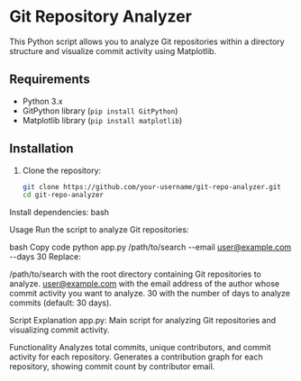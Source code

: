 # Git Repository Analyzer

This Python script allows you to analyze Git repositories within a directory structure and visualize commit activity using Matplotlib.

## Requirements

- Python 3.x
- GitPython library (`pip install GitPython`)
- Matplotlib library (`pip install matplotlib`)

## Installation

1. Clone the repository:
   ```bash
   git clone https://github.com/your-username/git-repo-analyzer.git
   cd git-repo-analyzer
Install dependencies:
bash

Usage
Run the script to analyze Git repositories:

bash
Copy code
python app.py /path/to/search --email user@example.com --days 30
Replace:

/path/to/search with the root directory containing Git repositories to analyze.
user@example.com with the email address of the author whose commit activity you want to analyze.
30 with the number of days to analyze commits (default: 30 days).

Script Explanation
app.py: Main script for analyzing Git repositories and visualizing commit activity.

Functionality
Analyzes total commits, unique contributors, and commit activity for each repository.
Generates a contribution graph for each repository, showing commit count by contributor email.
